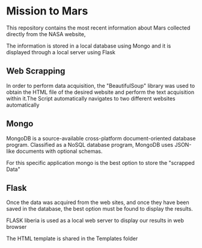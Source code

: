 # Mission to Mars

This repository contains the most recent information about Mars collected directly from the NASA website,

The information is stored in a local database using Mongo
and it is displayed through a local server using Flask

## Web Scrapping

In order to perform data acquisition, the "BeautifulSoup" library was used to obtain the HTML file of the desired website and perform the text acquisition within it.The Script automatically navigates to two different websites automatically


## Mongo

MongoDB is a source-available cross-platform document-oriented database program. Classified as a NoSQL database program, MongoDB uses JSON-like documents with optional schemas.

For this specific application mongo is the best option to store the "scrapped Data"

## Flask

Once the data was acquired from the web sites, and once they have been saved in the database, the best option must be found to display the results.

FLASK liberia is used as a local web server to display our results in web browser

The HTML template is shared in the Templates folder


